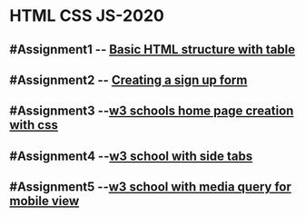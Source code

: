 # HTML CSS JS-2020

#Assignment1 -- [Basic HTML structure with table](https://github.com/sarwes/HTML-CSS-JS-2020/blob/main/1.html)
----
#Assignment2 -- [Creating a sign up form](https://github.com/sarwes/HTML-CSS-JS-2020/blob/main/2.html)
----
#Assignment3 --[w3 schools home page creation with css](https://github.com/sarwes/HTML-CSS-JS-2020/blob/main/3.html)
----
#Assignment4 --[w3 school with side tabs](https://github.com/sarwes/HTML-CSS-JS-2020/blob/main/4.html)
----
#Assignment5 --[w3 school with media query for mobile view](https://github.com/sarwes/HTML-CSS-JS-2020/blob/main/5.html)
----

